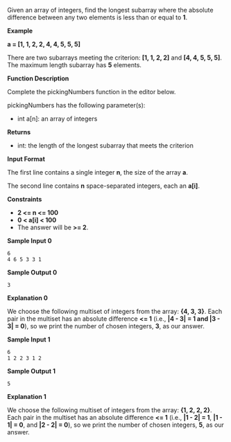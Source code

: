 Given an array of integers, find the longest subarray where the absolute difference between any two elements is less than or equal to **1**.

**Example**

**a = [1, 1, 2, 2, 4, 4, 5, 5, 5]**

There are two subarrays meeting the criterion: **[1, 1, 2, 2]** and **[4, 4, 5, 5, 5]**. The maximum length subarray has **5** elements.

**Function Description**

Complete the pickingNumbers function in the editor below.

pickingNumbers has the following parameter(s):

- int a[n]: an array of integers

**Returns**

- int: the length of the longest subarray that meets the criterion

**Input Format**

The first line contains a single integer **n**, the size of the array **a**.

The second line contains **n** space-separated integers, each an **a[i]**.

**Constraints**

- **2 <= n <= 100**
- **0 < a[i] < 100**
- The answer will be **>= 2**.

**Sample Input 0**

```
6
4 6 5 3 3 1
```

**Sample Output 0**

```
3
```

**Explanation 0**

We choose the following multiset of integers from the array: **{4, 3, 3}**. Each pair in the multiset has an absolute difference **<= 1** (i.e., **|4 - 3| = 1 and |3 - 3| = 0**), so we print the number of chosen integers, **3**, as our answer.

**Sample Input 1**

```
6
1 2 2 3 1 2
```

**Sample Output 1**

```
5
```

**Explanation 1**

We choose the following multiset of integers from the array: **{1, 2, 2, 2}**. Each pair in the multiset has an absolute difference **<= 1** (i.e., **|1 - 2| = 1**, **|1 - 1| = 0**, and **|2 - 2| = 0**), so we print the number of chosen integers, **5**, as our answer.